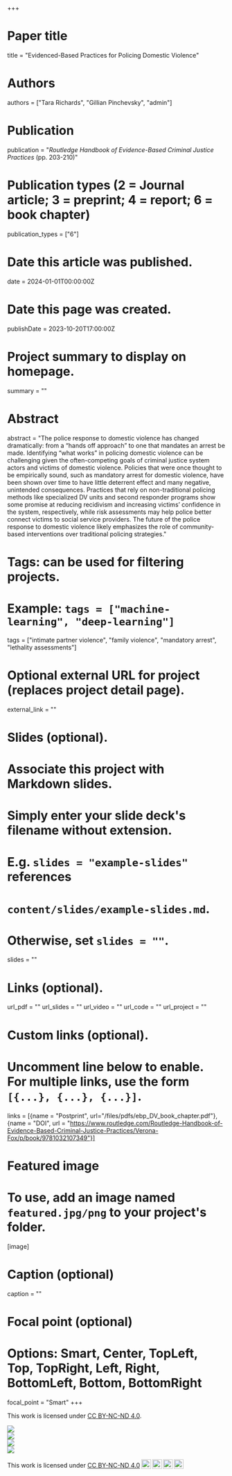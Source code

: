 +++
# Paper title
title = "Evidenced-Based Practices for Policing Domestic Violence"

# Authors
authors = ["Tara Richards", "Gillian Pinchevsky", "admin"]

# Publication
publication = "*Routledge Handbook of Evidence-Based Criminal Justice Practices* (pp. 203-210)"

# Publication types (2 = Journal article; 3 = preprint; 4 = report; 6 = book chapter)
publication_types = ["6"]

# Date this article was published.
date = 2024-01-01T00:00:00Z

# Date this page was created.
publishDate = 2023-10-20T17:00:00Z

# Project summary to display on homepage.
summary = ""

# Abstract
abstract = "The police response to domestic violence has changed dramatically: from a “hands off approach” to one that mandates an arrest be made. Identifying “what works” in policing domestic violence can be challenging given the often-competing goals of criminal justice system actors and victims of domestic violence. Policies that were once thought to be empirically sound, such as mandatory arrest for domestic violence, have been shown over time to have little deterrent effect and many negative, unintended consequences. Practices that rely on non-traditional policing methods like specialized DV units and second responder programs show some promise at reducing recidivism and increasing victims’ confidence in the system, respectively, while risk assessments may help police better connect victims to social service providers. The future of the police response to domestic violence likely emphasizes the role of community-based interventions over traditional policing strategies."

# Tags: can be used for filtering projects.
# Example: `tags = ["machine-learning", "deep-learning"]`
tags = ["intimate partner violence", "family violence", "mandatory arrest", "lethality assessments"]

# Optional external URL for project (replaces project detail page).
external_link = ""

# Slides (optional).
#   Associate this project with Markdown slides.
#   Simply enter your slide deck's filename without extension.
#   E.g. `slides = "example-slides"` references 
#   `content/slides/example-slides.md`.
#   Otherwise, set `slides = ""`.
slides = ""

# Links (optional).
url_pdf = ""
url_slides = ""
url_video = ""
url_code = ""
url_project = ""

# Custom links (optional).
#   Uncomment line below to enable. For multiple links, use the form `[{...}, {...}, {...}]`.
links = [{name = "Postprint", url="/files/pdfs/ebp_DV_book_chapter.pdf"}, {name = "DOI", url = "https://www.routledge.com/Routledge-Handbook-of-Evidence-Based-Criminal-Justice-Practices/Verona-Fox/p/book/9781032107349"}]

# Featured image
# To use, add an image named `featured.jpg/png` to your project's folder. 
[image]
  # Caption (optional)
  caption = ""
  
  # Focal point (optional)
  # Options: Smart, Center, TopLeft, Top, TopRight, Left, Right, BottomLeft, Bottom, BottomRight
  focal_point = "Smart"
+++

This work is licensed under [CC BY-NC-ND 4.0](http://creativecommons.org/licenses/by-nc-nd/4.0/?ref=chooser-v1).

<div id="banner" style="overflow: hidden; ">
  <div class="image-div" >
    <img src ="https://mirrors.creativecommons.org/presskit/icons/cc.svg?ref=chooser-v1">
  </div>

  <div class="image-div" >
    <img src ="https://mirrors.creativecommons.org/presskit/icons/by.svg?ref=chooser-v1">
  </div>

  <div class="image-div" >
    <img src ="https://mirrors.creativecommons.org/presskit/icons/nc.svg?ref=chooser-v1">
  </div>
  
  <div class="image-div" >
    <img src ="https://mirrors.creativecommons.org/presskit/icons/nd.svg?ref=chooser-v1">
  </div>
  <div style="clear:left;"></div>
</div>

<p xmlns:cc="http://creativecommons.org/ns#" >This work is licensed under <a href="http://creativecommons.org/licenses/by-nc-nd/4.0/?ref=chooser-v1" target="_blank" rel="license noopener noreferrer" style="display:inline-block;">CC BY-NC-ND 4.0<img style="height:22px!important;margin-left:3px;vertical-align:text-bottom;" src="https://mirrors.creativecommons.org/presskit/icons/cc.svg?ref=chooser-v1"><img style="height:22px!important;margin-left:3px;vertical-align:text-bottom;" src="https://mirrors.creativecommons.org/presskit/icons/by.svg?ref=chooser-v1"><img style="height:22px!important;margin-left:3px;vertical-align:text-bottom;" src="https://mirrors.creativecommons.org/presskit/icons/nc.svg?ref=chooser-v1"><img style="height:22px!important;margin-left:3px;vertical-align:text-bottom;" src="https://mirrors.creativecommons.org/presskit/icons/nd.svg?ref=chooser-v1"></a></p>
